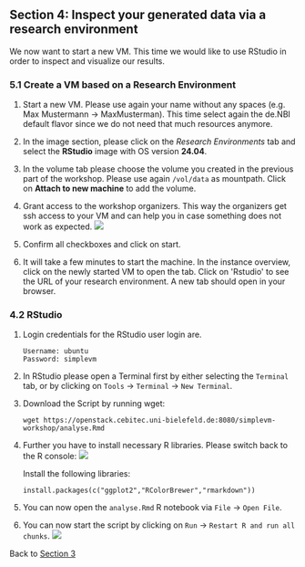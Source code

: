 ## Section 4: Inspect your generated data via a research environment

We now want to start a new VM. This time we would like to use RStudio 
in order to inspect and visualize our results.

### 5.1 Create a VM based on a Research Environment

1. Start a new VM. Please use again your name without any spaces (e.g. Max Mustermann -> MaxMusterman).
   This time select again the de.NBI default flavor since
   we do not need that much resources anymore.

2. In the image section, please click on the *Research Environments* tab 
   and select the **RStudio** image with OS version **24.04**.
   
3. In the volume tab please choose the volume you created
   in the previous part of the workshop.
   Please use again `/vol/data` as mountpath. Click on **Attach to new machine** to add the volume.

4. Grant access to the workshop organizers.
   This way the organizers get ssh access to your VM and can help you in case
   something does not work as expected.
   ![](figures/grantAccess.png)

5. Confirm all checkboxes and click on start.

6. It will take a few minutes to start the machine. In the instance overview, click on the newly started VM to open the tab.
   Click on 'Rstudio' to see the URL of your research environment. A new tab should open in your browser.

### 4.2 RStudio

1. Login credentials for the RStudio user login are.
   ```
   Username: ubuntu  
   Password: simplevm
   ```

2. In RStudio please open a Terminal first by either selecting the `Terminal` tab, or by clicking on
   `Tools` -> `Terminal` -> `New Terminal`.

3. Download the Script by running wget:
   ```
   wget https://openstack.cebitec.uni-bielefeld.de:8080/simplevm-workshop/analyse.Rmd
   ```   
   
4. Further you have to install necessary R libraries. Please switch back
   to the R console:
   ![](figures/rconsole.png)
   
   Install the following libraries: 
   ```
   install.packages(c("ggplot2","RColorBrewer","rmarkdown"))
   ```
5. You can now open the `analyse.Rmd` R notebook via `File` -> `Open File`.

6. You can now start the script by clicking on `Run` -> `Restart R and run all chunks`.
  ![](figures/runRScript.png)

Back to [Section 3](part3.md) 
